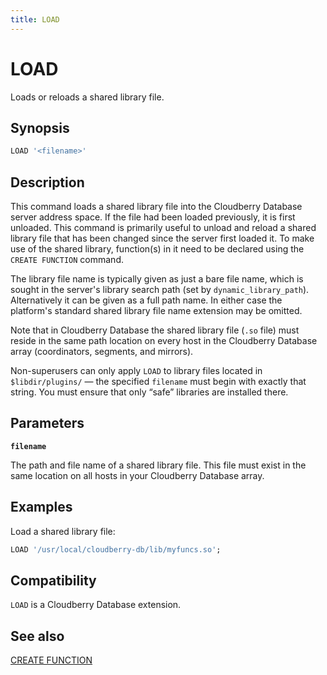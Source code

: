```yaml
---
title: LOAD
---
```


# LOAD

Loads or reloads a shared library file.

## Synopsis

```sql
LOAD '<filename>'
```

## Description

This command loads a shared library file into the Cloudberry Database server address space. If the file had been loaded previously, it is first unloaded. This command is primarily useful to unload and reload a shared library file that has been changed since the server first loaded it. To make use of the shared library, function(s) in it need to be declared using the `CREATE FUNCTION` command.

The library file name is typically given as just a bare file name, which is sought in the server's library search path (set by `dynamic_library_path`). Alternatively it can be given as a full path name. In either case the platform's standard shared library file name extension may be omitted.

Note that in Cloudberry Database the shared library file (`.so` file) must reside in the same path location on every host in the Cloudberry Database array (coordinators, segments, and mirrors).

Non-superusers can only apply `LOAD` to library files located in `$libdir/plugins/` — the specified `filename` must begin with exactly that string. You must ensure that only “safe” libraries are installed there.

## Parameters

**`filename`**

The path and file name of a shared library file. This file must exist in the same location on all hosts in your Cloudberry Database array.

## Examples

Load a shared library file:

```sql
LOAD '/usr/local/cloudberry-db/lib/myfuncs.so';
```

## Compatibility

`LOAD` is a Cloudberry Database extension.

## See also

[CREATE FUNCTION](/i18n/zh/docusaurus-plugin-content-docs/current/sql-stmts/sql-stmt-create-function.md)
